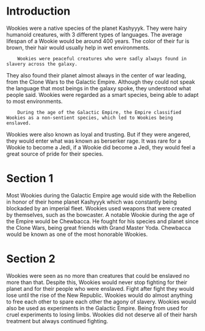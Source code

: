 # Introduction

Wookies were a native species of the planet Kashyyyk.
They were hairy humanoid creatures, with 3 different types of languages.
The average lifespan of a Wookie would be around 400 years.
The color of their fur is brown, their hair would usually help in wet environments.

```
	Wookies were peaceful creatures who were sadly always found in slavery across the galaxy.
```

They also found their planet almost always in the center of war leading, from the Clone Wars to the Galactic Empire.
Although they could not speak the language that most beings in the galaxy spoke, they understood what people said.
Wookies were regarded as a smart species, being able to adapt to most environments.

```
	During the age of the Galactic Empire, the Empire classified Wookies as a non-sentient species, which led to Wookies being enslaved.
```

Wookies were also known as loyal and trusting.
But if they were angered, they would enter what was known as berserker rage.
It was rare for a Wookie to become a Jedi, if a Wookie did become a Jedi, they would feel a great source of pride for their species.

# Section 1

Most Wookies during the Galactic Empire age would side with the Rebellion in honor of their home planet Kashyyyk which was constantly being blockaded by an imperial fleet.
Wookies used weapons that were created by themselves, such as the bowcaster.
A notable Wookie during the age of the Empire would be Chewbacca.
He fought for his species and planet since the Clone Wars, being great friends with Grand Master Yoda.
Chewbacca would be known as one of the most honorable Wookies.

# Section 2

Wookies were seen as no more than creatures that could be enslaved no more than that.
Despite this, Wookies would never stop fighting for their planet and for their people who were enslaved.
Fight after fight they would lose until the rise of the New Republic.
Wookies would do almost anything to free each other to spare each other the agony of slavery.
Wookies would also be used as experiments in the Galactic Empire.
Being from used for cruel experiments to losing limbs.
Wookies did not deserve all of their harsh treatment but always continued fighting.
